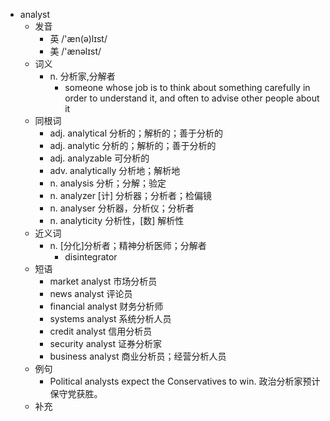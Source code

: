 - analyst
  - 发音
    - 英 /'æn(ə)lɪst/
    - 美 /'ænəlɪst/
  - 词义
    - n. 分析家,分解者
      - someone whose job is to think about something carefully in order to understand it, and often to advise other people about it
  - 同根词
    - adj. analytical 分析的；解析的；善于分析的
    - adj. analytic 分析的；解析的；善于分析的
    - adj. analyzable 可分析的
    - adv. analytically 分析地；解析地
    - n. analysis 分析；分解；验定
    - n. analyzer [计] 分析器；分析者；检偏镜
    - n. analyser 分析器，分析仪；分析者
    - n. analyticity 分析性，[数] 解析性
  - 近义词
    - n. [分化]分析者；精神分析医师；分解者
      - disintegrator
  - 短语
    - market analyst 市场分析员
    - news analyst 评论员
    - financial analyst 财务分析师
    - systems analyst 系统分析人员
    - credit analyst 信用分析员
    - security analyst 证券分析家
    - business analyst 商业分析员；经营分析人员
  - 例句
    - Political analysts expect the Conservatives to win. 政治分析家预计保守党获胜。
  - 补充
